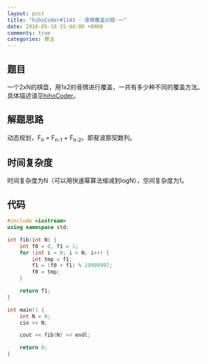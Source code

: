 ```yaml
---
layout: post
title: "hihoCoder#1143 - 骨牌覆盖问题·一"
date: 2016-05-10 15:44:00 +0800
comments: true
categories: 算法
---
```


## 题目
一个2xN的棋盘，用1x2的骨牌进行覆盖，一共有多少种不同的覆盖方法。  
具体描述请见[hihoCoder](http://hihocoder.com/problemset/problem/1143)。
<!--more-->
## 解题思路
动态规划，F<sub>n</sub> = F<sub>n-1</sub> + F<sub>n-2</sub>。即斐波那契数列。
## 时间复杂度
时间复杂度为N（可以用快速幂算法缩减到logN），空间复杂度为1。
## 代码
```c++
#include <iostream>
using namespace std;

int fib(int N) {
	int f0 = 0, f1 = 1;
	for (int i = 0; i < N; i++) {
		int tmp = f1;
		f1 = (f0 + f1) % 19999997;
		f0 = tmp;
	}

	return f1;
}

int main() {
	int N = 0;
	cin >> N;

	cout << fib(N) << endl;

	return 0;
}
```